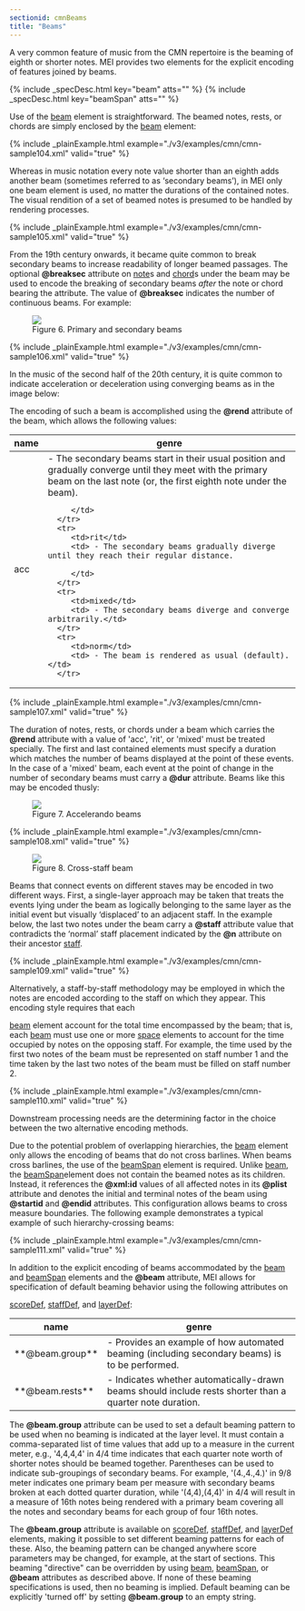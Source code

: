 ```yaml
---
sectionid: cmnBeams
title: "Beams"
---
```




A very common feature of music from the CMN repertoire is the beaming of eighth or
shorter
notes. MEI provides two elements for the explicit encoding of features joined by beams.



{% include _specDesc.html key="beam" atts="" %}
{% include _specDesc.html key="beamSpan" atts="" %}




Use of the <a class="link_odd_elementSpec" href="/v3/elements/beam">beam</a> element is straightforward. The beamed notes, rests,
or chords are simply enclosed by the 
<a class="link_odd_elementSpec" href="/v3/elements/beam">beam</a> element:

{% include _plainExample.html example="./v3/examples/cmn/cmn-sample104.xml" valid="true" %}


Whereas in music notation every note value shorter than an eighth adds another beam
(sometimes referred to as ‘secondary beams’), in MEI only one beam
element is used, no matter the durations of the contained notes. The visual rendition
of a
set of beamed notes is presumed to be handled by rendering processes.

{% include _plainExample.html example="./v3/examples/cmn/cmn-sample105.xml" valid="true" %}


From the 19th century onwards, it became quite common to break secondary beams to
increase
readability of longer beamed passages. The optional **@breaksec** attribute on 
<a class="link_odd_elementSpec" href="/v3/elements/note">note</a>s and 
<a class="link_odd_elementSpec" href="/v3/elements/chord">chord</a>s under the beam may be used to
encode the breaking of secondary beams *after* the note or chord bearing the
attribute. The value of **@breaksec** indicates the number of continuous beams. For
example:


<figure class="figure">
   <img src="../../../../guidelines/3.0.0/Images/ExampleImages/beam-a-20100510.png" class="img-responsive"></img>
   <figcaption class="figure-caption">Figure 6. Primary and secondary beams</figcaption>
</figure>
{% include _plainExample.html example="./v3/examples/cmn/cmn-sample106.xml" valid="true" %}


In the music of the second half of the 20th century, it is quite common to indicate
acceleration or deceleration using converging beams as in the image below:


The encoding of such a beam is accomplished using the **@rend** attribute of the
beam, which allows the following values:


<table class="table table-striped table-hover">
   <thead>
      <tr>
         <th>name</th>
         <th>genre</th>
      </tr>
   </thead>
   <tbody>
      <tr>
         <td>acc</td>
         <td> - The secondary beams start in their usual position and gradually converge until
            they
            meet with the primary beam on the last note (or, the first eighth note under the beam).
            
         </td>
      </tr>
      <tr>
         <td>rit</td>
         <td> - The secondary beams gradually diverge until they reach their regular distance.
            
         </td>
      </tr>
      <tr>
         <td>mixed</td>
         <td> - The secondary beams diverge and converge arbitrarily.</td>
      </tr>
      <tr>
         <td>norm</td>
         <td> - The beam is rendered as usual (default). </td>
      </tr>
   </tbody>
</table>
{% include _plainExample.html example="./v3/examples/cmn/cmn-sample107.xml" valid="true" %}

The duration of notes, rests, or chords under a beam which carries the **@rend**
attribute with a value of 'acc', 'rit', or 'mixed' must be treated specially. The
first and
last contained elements must specify a duration which matches the number of beams
displayed
at the point of these events. In the case of a 'mixed' beam, each event at the point
of
change in the number of secondary beams must carry a **@dur** attribute. Beams like
this may be encoded thusly:


<figure class="figure">
   <img src="../../../../guidelines/3.0.0/Images/modules/cmn/beamAcc-Rit.png" class="img-responsive"></img>
   <figcaption class="figure-caption">Figure 7. Accelerando beams</figcaption>
</figure>

{% include _plainExample.html example="./v3/examples/cmn/cmn-sample108.xml" valid="true" %}






<figure class="figure">
   <img src="../../../../guidelines/3.0.0/Images/ExampleImages/beam-c-20100510.png" class="img-responsive"></img>
   <figcaption class="figure-caption">Figure 8. Cross-staff beam</figcaption>
</figure>

Beams that connect events on different staves may be encoded in two different ways.
First,
a single-layer approach may be taken that treats the events lying under the beam as
logically belonging to the same layer as the initial event but visually
‘displaced’ to an adjacent staff. In the example below, the last two
notes under the beam carry a **@staff** attribute value that contradicts the
‘normal’ staff placement indicated by the **@n** attribute on
their ancestor 
<a class="link_odd_elementSpec" href="/v3/elements/staff">staff</a>.

{% include _plainExample.html example="./v3/examples/cmn/cmn-sample109.xml" valid="true" %}

Alternatively, a staff-by-staff methodology may be employed in which the notes are
encoded
according to the staff on which they appear. This encoding style requires that each

<a class="link_odd_elementSpec" href="/v3/elements/beam">beam</a> element account for the total time encompassed by the beam; that
is, each 
<a class="link_odd_elementSpec" href="/v3/elements/beam">beam</a> must use one or more 
<a class="link_odd_elementSpec" href="/v3/elements/space">space</a>
elements to account for the time occupied by notes on the opposing staff. For example,
the
time used by the first two notes of the beam must be represented on staff number 1
and the
time taken by the last two notes of the beam must be filled on staff number 2.

{% include _plainExample.html example="./v3/examples/cmn/cmn-sample110.xml" valid="true" %}

Downstream processing needs are the determining factor in the choice between the two
alternative encoding methods.


Due to the potential problem of overlapping hierarchies, the 
<a class="link_odd_elementSpec" href="/v3/elements/beam">beam</a>
element only allows the encoding of beams that do not cross barlines. When beams cross
barlines, the use of the 
<a class="link_odd_elementSpec" href="/v3/elements/beamSpan">beamSpan</a> element is required. Unlike 
<a class="link_odd_elementSpec" href="/v3/elements/beam">beam</a>, the 
<a class="link_odd_elementSpec" href="/v3/elements/beamSpan">beamSpan</a>element does not contain the
beamed notes as its children. Instead, it references the **@xml:id** values of all
affected notes in its **@plist** attribute and denotes the initial and terminal notes
of the beam using **@startid** and **@endid** attributes. This configuration
allows beams to cross measure boundaries. The following example demonstrates a typical
example of such hierarchy-crossing beams:

{% include _plainExample.html example="./v3/examples/cmn/cmn-sample111.xml" valid="true" %}


In addition to the explicit encoding of beams accommodated by the 
<a class="link_odd_elementSpec" href="/v3/elements/beam">beam</a> and 
<a class="link_odd_elementSpec" href="/v3/elements/beamSpan">beamSpan</a> elements and the **@beam** attribute,
MEI allows for specification of default beaming behavior using the following attributes
on

<a class="link_odd_elementSpec" href="/v3/elements/scoreDef">scoreDef</a>, 
<a class="link_odd_elementSpec" href="/v3/elements/staffDef">staffDef</a>, and 
<a class="link_odd_elementSpec" href="/v3/elements/layerDef">layerDef</a>:


<table class="table table-striped table-hover">
   <thead>
      <tr>
         <th>name</th>
         <th>genre</th>
      </tr>
   </thead>
   <tbody>
      <tr>
         <td>**@beam.group**</td>
         <td> - Provides an example of how automated beaming (including secondary beams) is to
            be
            performed.
         </td>
      </tr>
      <tr>
         <td>**@beam.rests**</td>
         <td> - Indicates whether automatically-drawn beams should include rests shorter than a
            quarter note duration.
         </td>
      </tr>
   </tbody>
</table>

The **@beam.group** attribute can be used to set a default beaming pattern to be used
when no beaming is indicated at the layer level. It must contain a comma-separated
list of
time values that add up to a measure in the current meter, e.g., '4,4,4,4' in 4/4
time
indicates that each quarter note worth of shorter notes should be beamed together.
Parentheses can be used to indicate sub-groupings of secondary beams. For example,
'(4.,4.,4.)' in 9/8 meter indicates one primary beam per measure with secondary beams
broken
at each dotted quarter duration, while '(4,4),(4,4)' in 4/4 will result in a measure
of 16th
notes being rendered with a primary beam covering all the notes and secondary beams
for each
group of four 16th notes.

The **@beam.group** attribute is available on 
<a class="link_odd_elementSpec" href="/v3/elements/scoreDef">scoreDef</a>, 
<a class="link_odd_elementSpec" href="/v3/elements/staffDef">staffDef</a>, and 
<a class="link_odd_elementSpec" href="/v3/elements/layerDef">layerDef</a> elements, making it
possible to set different beaming patterns for each of these. Also, the beaming pattern
can
be changed anywhere score parameters may be changed, for example, at the start of
sections.
This beaming "directive" can be overridden by using 
<a class="link_odd_elementSpec" href="/v3/elements/beam">beam</a>, 
<a class="link_odd_elementSpec" href="/v3/elements/beamSpan">beamSpan</a>, or **@beam** attributes as described above. If none of
these beaming specifications is used, then no beaming is implied. Default beaming
can be
explicitly 'turned off' by setting **@beam.group** to an empty string.


